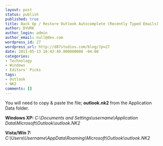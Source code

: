 ```yaml
---
layout: post
status: publish
published: true
title: Back Up / Restore Outlook Autocomplete (Recently Typed Emails)
author: DYURK
author_login: admin
author_email: null@dev.com
wordpress_id: 27
wordpress_url: http://d87studios.com/blog/?p=27
date: 2011-05-13 16:43:49.000000000 -04:00
categories:
- Technology
- Windows
- Editors' Picks
tags:
- Outlook
- NK2
comments: []
---
```

You will need to copy &amp; paste the file; <strong>outlook.nk2</strong> from the Application Data folder.

<strong>Windows XP:</strong> <em>C:\Documents and Settings\username\Application Data\Microsoft\Outlook\outlook.NK2</em>

<strong>Vista/Win 7:</strong> <em>C:\Users\Username\AppData\Roaming\Microsoft\Outlook\outlook.NK2</em>
